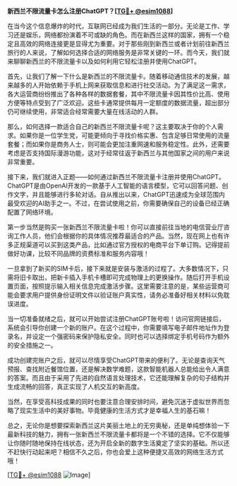 **新西兰不限流量卡怎么注册ChatGPT？[[TG💪+ @esim1088](https://t.me/s/esim1088)]**

在当今这个信息爆炸的时代，互联网已经成为我们生活的一部分。无论是工作、学习还是娱乐，网络都扮演着不可或缺的角色。而在新西兰这样的国家，拥有一个稳定且高效的网络连接更是显得尤为重要。对于那些刚到新西兰或者计划前往新西兰旅行的人来说，了解如何选择合适的网络服务是非常关键的一环。而今天，我们就来聊聊新西兰的不限流量卡以及如何利用它轻松注册并使用ChatGPT。

首先，让我们了解一下什么是新西兰的不限流量卡。随着移动通信技术的发展，越来越多的人开始依赖于手机上网来获取信息和进行社交活动。为了满足这一需求，各大运营商纷纷推出了各种各样的数据套餐，其中不限流量卡因其性价比高、使用方便等特点受到了广泛欢迎。这些卡通常提供每月一定额度的数据流量，超出部分仍可继续使用，非常适合经常需要大量在线活动的人群。

那么，如何选择一款适合自己的新西兰不限流量卡呢？这主要取决于你的个人需求。如果你是一位学生党，可能更倾向于寻找价格实惠、包含足够日常使用的流量套餐；而如果你是商务人士，则可能会更加注重网速和服务稳定性。此外，还需要考虑是否支持国际漫游功能，这对于经常往返于新西兰与其他国家之间的用户来说非常重要。

接下来，我们就进入正题——如何通过新西兰不限流量卡注册并使用ChatGPT。ChatGPT是由OpenAI开发的一款基于人工智能的语言模型，它可以回答问题、创作文字，并且能够进行多轮对话。自从推出以来，ChatGPT迅速成为全球范围内最受欢迎的AI助手之一。不过，在尝试使用之前，你需要确保自己的设备已经正确配置了网络环境。

第一步当然是购买一张新西兰不限流量卡啦！你可以直接前往当地的电信营业厅咨询工作人员，他们会根据你的具体情况推荐最适合的产品。当然，现在网上也有许多正规渠道可以买到这类产品，比如通过官方授权的电商平台下单订购。记得提前做好功课，比较不同品牌的资费标准和服务内容哦！

一旦拿到了新买的SIM卡后，接下来就是安装与激活的过程了。大多数情况下，只需将旧卡取出，把新卡插入手机卡槽即可完成物理上的更换操作。随后打开手机设置页面，按照提示输入相关信息完成激活步骤。这里需要注意的是，某些运营商可能会要求用户提供身份证明文件以验证账户真实性，请务必准备好相关材料以免耽误进度。

当一切准备就绪之后，就可以开始尝试注册ChatGPT账号啦！访问官网链接后，系统会引导你创建一个新的账户。在这个过程中，你需要填写电子邮件地址作为登录名，并设定一个强密码来保护隐私安全。同时也可以选择绑定手机号码作为额外的安全措施之一。

成功创建完账户之后，就可以尽情享受ChatGPT带来的便利了。无论是查询天气预报、查找附近餐馆位置，还是解决数学难题，这款智能机器人总能给出令人满意的答案。而且由于采用了先进的自然语言处理技术，它还能理解复杂的句子结构并生成流畅的回答，真正实现了人机交互的新高度。

当然，在享受高科技成果的同时也要注意合理安排时间，避免沉迷于虚拟世界而忽略了现实生活中的美好事物。毕竟健康的生活方式才是幸福人生的基石嘛！

总之，无论你是想要探索新西兰这片美丽土地上的无穷奥秘，还是单纯想体验一下最新科技的魅力，拥有一张新西兰不限流量卡都将是一个不错的选择。它不仅能够让你随时随地保持在线状态，还为开启全新的数字生活奠定了坚实的基础。所以还不赶快行动起来吧？相信不久之后，你也会爱上这种便捷又高效的网络生活方式哦！

[[TG💪+ @esim1088](https://t.me/s/esim1088) ![Image](https://i.postimg.cc/4NQfJmqS/Snipaste-2025-05-13-00-14-12.png)]